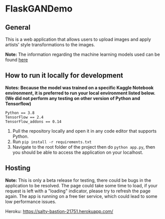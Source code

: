 # FlaskGANDemo
## General
This is a web application that allows users to upload images and apply artists' style transformations to the images.

**Note:** The information regarding the machine learning models used can be found [here](https://github.com/WayneJWZLemon/CIS4496-GANs-Project)
## How to run it locally for development
**Notes: Because the model was trained on a specific Kaggle Notebook environment, it is preferred to run your local environment listed below. (We did not perform any testing on other version of Python and Tensorflow)**
```
Python == 3.8
TensorFlow == 2.4
TensorFlow_addons == 0.14
```
1. Pull the repository locally and open it in any code editor that supports Python.
2. Run ```pip install -r requirements.txt```
3. Navigate to the root folder of the project then do ```python app.py```, then you should be able to access the application on your localhost.

## Hosting
**Note:** This is only a beta release for testing, there could be bugs in the application to be resolved. The page could take some time to load, if your request is left with a "loading" indicator, please try to refresh the page again. The app is running on a free tier service, which could lead to some low performance issues.

Heroku: https://salty-bastion-21751.herokuapp.com/
